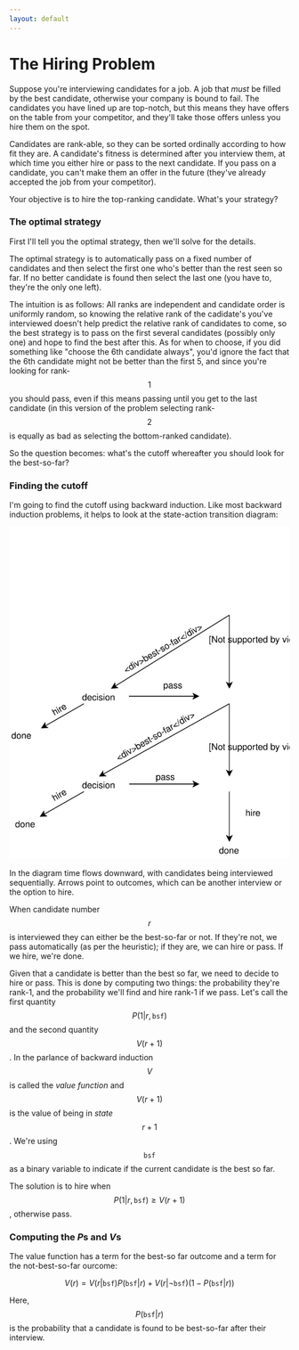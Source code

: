 ```yaml
---
layout: default
---
```


# The Hiring Problem

Suppose you're interviewing candidates for a job.  A job that _must_ be filled by the best candidate, otherwise your company is bound to fail.  The candidates you have lined up are top-notch, but this means they have offers on the table from your competitor, and they'll take those offers unless you hire them on the spot.

Candidates are rank-able, so they can be sorted ordinally according to how fit they are.  A candidate's fitness is determined after you interview them, at which time you either hire or pass to the next candidate.  If you pass on a candidate, you can't make them an offer in the future (they've already accepted the job from your competitor).

Your objective is to hire the top-ranking candidate.  What's your strategy?

### The optimal strategy

First I'll tell you the optimal strategy, then we'll solve for the details.

The optimal strategy is to automatically pass on a fixed number of candidates and then select the first one who's better than the rest seen so far.  If no better candidate is found then select the last one (you have to, they're the only one left).

The intuition is as follows: All ranks are independent and candidate order is uniformly random, so knowing the relative rank of the cadidate's you've interviewed doesn't help predict the relative rank of candidates to come, so the best strategy is to pass on the first several candidates (possibly only one) and hope to find the best after this.  As for when to choose, if you did something like "choose the 6th candidate always", you'd ignore the fact that the 6th candidate might not be better than the first 5, and since you're looking for rank-$$1$$ you should pass, even if this means passing until you get to the last candidate (in this version of the problem selecting rank-$$2$$ is equally as bad as selecting the bottom-ranked candidate).

So the question becomes: what's the cutoff whereafter you should look for the best-so-far?

### Finding the cutoff

I'm going to find the cutoff using backward induction.  Like most backward induction problems, it helps to look at the state-action transition diagram:

<center><img src="hiring-problem/state-action-diagram.svg" type="image/svg+xml"></center>

In the diagram time flows downward, with candidates being interviewed sequentially. Arrows point to outcomes, which can be another interview or the option to hire.

When candidate number $$r$$ is interviewed they can either be the best-so-far or not.  If they're not, we pass automatically (as per the heuristic); if they are, we can hire or pass.  If we hire, we're done.

Given that a candidate is better than the best so far, we need to decide to hire or pass.  This is done by computing two things: the probability they're rank-1, and the probability we'll find and hire rank-1 if we pass.  Let's call the first quantity $$P(1 \vert r,\texttt{bsf})$$ and the second quantity $$V(r+1)$$.  In the parlance of backward induction $$V$$ is called the _value function_ and $$V(r+1)$$ is the value of being in _state_ $$r+1$$.  We're using $$\texttt{bsf}$$ as a binary variable to indicate if the current candidate is the best so far.

The solution is to hire when $$P(1 \vert r,\texttt{bsf}) \ge V(r+1)$$, otherwise pass.

### Computing the $P$s and $V$s

The value function has a term for the best-so far outcome and a term for the not-best-so-far ourcome:

$$V(r) = V(r \vert \texttt{bsf})P(\texttt{bsf} \vert r) + V(r \vert \neg\texttt{bsf})(1-P(\texttt{bsf} \vert r))$$

Here, $$P(\texttt{bsf}|r)$$ is the probability that a candidate is found to be best-so-far after their interview.



